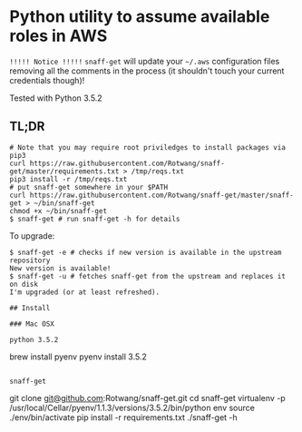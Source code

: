 # Python utility to assume available roles in AWS

`!!!!! Notice !!!!!`
`snaff-get` will update your `~/.aws` configuration files removing all the comments in the process (it shouldn't touch your current credentials though)!

Tested with Python 3.5.2

## TL;DR

```
# Note that you may require root priviledges to install packages via pip3
curl https://raw.githubusercontent.com/Rotwang/snaff-get/master/requirements.txt > /tmp/reqs.txt
pip3 install -r /tmp/reqs.txt
# put snaff-get somewhere in your $PATH
curl https://raw.githubusercontent.com/Rotwang/snaff-get/master/snaff-get > ~/bin/snaff-get
chmod +x ~/bin/snaff-get
$ snaff-get # run snaff-get -h for details
```

To upgrade:

```
$ snaff-get -e # checks if new version is available in the upstream repository
New version is available!
$ snaff-get -u # fetches snaff-get from the upstream and replaces it on disk
I'm upgraded (or at least refreshed).

## Install

### Mac OSX

python 3.5.2

```
brew install pyenv
pyenv install 3.5.2
```

snaff-get

```
git clone git@github.com:Rotwang/snaff-get.git
cd snaff-get
virtualenv -p /usr/local/Cellar/pyenv/1.1.3/versions/3.5.2/bin/python env
source ./env/bin/activate
pip install -r requirements.txt
./snaff-get -h
```
